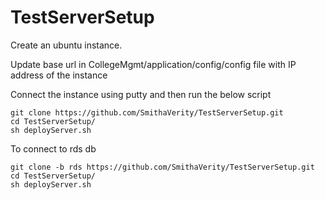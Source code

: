 # TestServerSetup

Create an ubuntu instance.

Update base url in CollegeMgmt/application/config/config file with IP address of the instance

Connect the instance using putty and then run the below script
```
git clone https://github.com/SmithaVerity/TestServerSetup.git
cd TestServerSetup/
sh deployServer.sh
```

To connect to rds db
```
git clone -b rds https://github.com/SmithaVerity/TestServerSetup.git
cd TestServerSetup/
sh deployServer.sh
```
